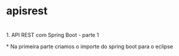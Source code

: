 # apisrest <h1>
<p> 1. API REST com Spring Boot - parte 1 </p>
  * Na primeira parte criamos o importe do spring boot para o eclipse

